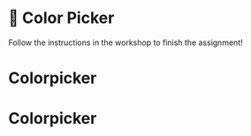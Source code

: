 # 🎨 Color Picker

Follow the instructions in the workshop to finish the assignment!
# Colorpicker
# Colorpicker
